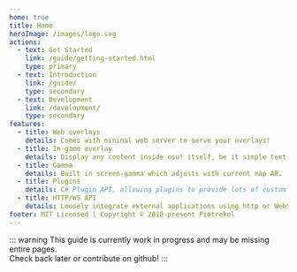 ```yaml
---
home: true
title: Home
heroImage: /images/logo.svg
actions:
  - text: Get Started
    link: /guide/getting-started.html
    type: primary
  - text: Introduction
    link: /guide/
    type: secondary
  - text: Development
    link: /development/
    type: secondary
features:
  - title: Web overlays
    details: Comes with minimal web server to serve your overlays!
  - title: In-game overlay
    details: Display any content inside osu! itself, be it simple text or full fledged web overlay.
  - title: Gamma
    details: Built in screen-gamma which adjusts with current map AR.
  - title: Plugins
    details: C# Plugin API, allowing plugins to provide lots of custom features.
  - title: HTTP/WS API
    details: Loosely integrate external applications using http or WebSocket endpoints.
footer: MIT Licensed | Copyright © 2018-present Piotrekol
---
```


::: warning
This guide is currently work in progress and may be missing entire pages.  
Check back later or contribute on github!
:::
